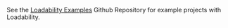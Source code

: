 See the [Loadability Examples](https://github.com/julianschiavo/loadability-examples) Github Repository for example projects with Loadability.
